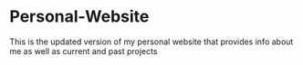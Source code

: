 # Personal-Website
This is the updated version of my personal website that provides info about me as well as current and past projects
